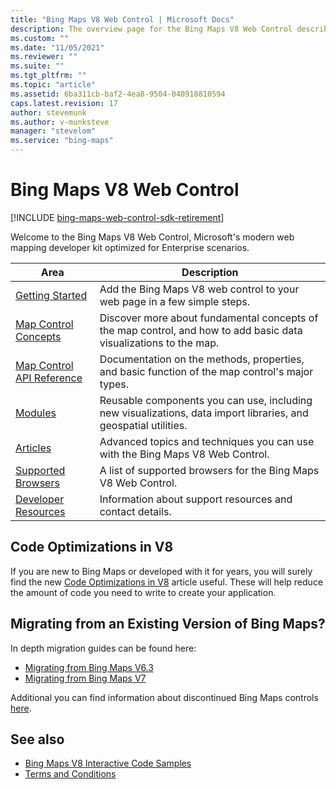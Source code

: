 ```yaml
---
title: "Bing Maps V8 Web Control | Microsoft Docs"
description: The overview page for the Bing Maps V8 Web Control describes each area and provides a link to the various sub-sections as well as links to the Code Optimizations in V8 article and articles explaining how to migrate from Bing Maps V6.3 and V7.
ms.custom: ""
ms.date: "11/05/2021"
ms.reviewer: ""
ms.suite: ""
ms.tgt_pltfrm: ""
ms.topic: "article"
ms.assetid: 6ba311cb-baf2-4ea8-9504-040918810594
caps.latest.revision: 17
author: stevemunk
ms.author: v-munksteve
manager: "stevelom"
ms.service: "bing-maps"
---
```


# Bing Maps V8 Web Control

[!INCLUDE [bing-maps-web-control-sdk-retirement](.../../../includes/bing-maps-web-control-sdk-retirement.md)]

Welcome to the Bing Maps V8 Web Control, Microsoft's modern web mapping developer kit optimized for Enterprise scenarios.

Area          | Description
------------- | ----------------------
[Getting Started](creating-and-hosting-map-controls/index.md) | Add the Bing Maps V8 web control to your web page in a few simple steps.
[Map Control Concepts](map-control-concepts/index.md) | Discover more about fundamental concepts of the map control, and how to add basic data visualizations to the map.
[Map Control API Reference](map-control-api/index.md) | Documentation on the methods, properties, and basic function of the map control's major types.
[Modules](modules/index.md) |  Reusable components you can use, including new visualizations, data import libraries, and geospatial utilities.
[Articles](articles/index.md) | Advanced topics and techniques you can use with the Bing Maps V8 Web Control.
[Supported Browsers](../v8-web-control/supported-browsers.md) | A list of supported browsers for the Bing Maps V8 Web Control.
[Developer Resources](../v8-web-control/developer-resources.md) |  Information about support resources and contact details.

## Code Optimizations in V8

If you are new to Bing Maps or developed with it for years, you will surely find the new [Code Optimizations in V8](articles/code-optimizations-in-v8.md) article useful. These will help reduce the amount of code you need to write to create your application.

## Migrating from an Existing Version of Bing Maps?

In depth migration guides can be found here:

* [Migrating from Bing Maps V6.3](https://social.technet.microsoft.com/wiki/contents/articles/34568.bing-maps-v6-3-to-v8-migration-guide.aspx)
* [Migrating from Bing Maps V7](https://social.technet.microsoft.com/wiki/contents/articles/34563.bing-maps-v7-to-v8-migration-guide.aspx)

Additional you can find information about discontinued Bing Maps controls [here](https://www.microsoft.com/maps/discon-control-migrat-guide.aspx).

## See also

* [Bing Maps V8 Interactive Code Samples](https://www.bing.com/api/maps/sdk/mapcontrol/isdk)
* [Terms and Conditions](https://go.microsoft.com/fwlink?LinkID=66121)
